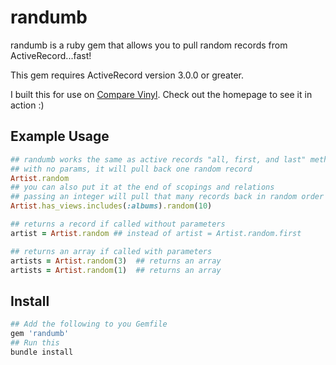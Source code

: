 # randumb

randumb is a ruby gem that allows you to pull random records from ActiveRecord...fast!

This gem requires ActiveRecord version 3.0.0 or greater.

I built this for use on [Compare Vinyl][comparevinyl].  Check out the homepage to see it in action :)

## Example Usage

``` ruby
## randumb works the same as active records "all, first, and last" methods
## with no params, it will pull back one random record
Artist.random
## you can also put it at the end of scopings and relations
## passing an integer will pull that many records back in random order (unless your query brings back less records)
Artist.has_views.includes(:albums).random(10)
```

``` ruby
## returns a record if called without parameters
artist = Artist.random ## instead of artist = Artist.random.first

## returns an array if called with parameters
artists = Artist.random(3)  ## returns an array
artists = Artist.random(1)  ## returns an array
```

## Install 

``` ruby
## Add the following to you Gemfile
gem 'randumb'
## Run this
bundle install
```


[comparevinyl]: http://www.comparevinyl.com/
